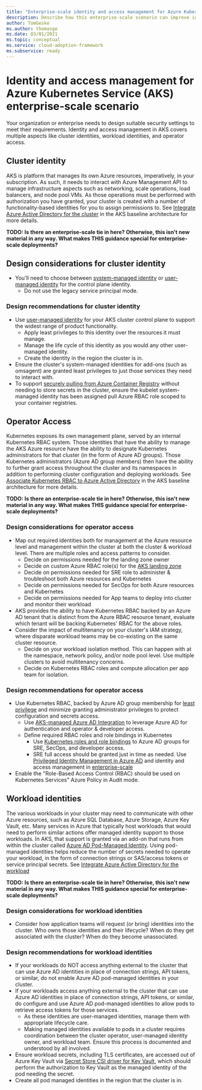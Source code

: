 ```yaml
---
title: "Enterprise-scale identity and access management for Azure Kubernetes Service"
description: Describe how this enterprise-scale scenario can improve identity and access management of Azure Kubernetes Service
author: TomGeske
ms.author: thomasge
ms.date: 03/01/2021
ms.topic: conceptual
ms.service: cloud-adoption-framework
ms.subservice: ready
---
```


# Identity and access management for Azure Kubernetes Service (AKS) enterprise-scale scenario

Your organization or enterprise needs to design suitable security settings to meet their requirements. Identity and access management in AKS covers multiple aspects like cluster identities, workload identities, and operator access.

## Cluster identity

AKS is platform that manages its own Azure resources, imperatively, in your subscription. As such, it needs to interact with Azure Management API to manage infrastructure aspects such as networking, scale operations, load balancers, and node pool VMs. As those operations must be performed with authorization you have granted, your cluster is created with a number of functionality-based identities for you to assign permissions to. See [Integrate Azure Active Directory for the cluster](/azure/architecture/reference-architectures/containers/aks/secure-baseline-aks#integrate-azure-active-directory-for-the-cluster) in the AKS baseline architecture for more details.

**TODO: Is there an enterprise-scale tie in here? Otherwise, this isn't new material in any way. What makes THIS guidance special for enterprise-scale deployments?**

## Design considerations for cluster identity

- You'll need to choose between [system-managed identity](/azure/aks/use-managed-identity#create-an-aks-cluster-with-managed-identities) or [user-managed identity](/azure/aks/use-managed-identity#bring-your-own-control-plane-mi) for the control plane identity.
  - Do not use the legacy service principal mode.

### Design recommendations for cluster identity

- Use [user-managed identity](/azure/aks/use-managed-identity#bring-your-own-control-plane-mi) for your AKS cluster control plane to support the widest range of product functionality.
  - Apply least privileges to this identity over the resources it must manage.
  - Manage the life cycle of this identity as you would any other user-managed identity.
  - Create the identity in the region the cluster is in.
- Ensure the cluster's system-managed identities for add-ons (such as omsagent) are granted least privileges to just those services they need to interact with.
- To support [securely pulling from Azure Container Registry](/azure/aks/cluster-container-registry-integration) without needing to store secrets in the cluster, ensure the kubelet system-managed identity has been assigned pull Azure RBAC role scoped to your container registries.

## Operator Access

Kubernetes exposes its own management plane, served by an internal Kubernetes RBAC system. Those identities that have the ability to manage the AKS Azure resource have the ability to designate Kubernetes administrators for that cluster (in the form of Azure AD groups). Those Kubernetes administrators (Azure AD group members) then have the ability to further grant access throughout the cluster and its namespaces in addition to performing cluster configuration and deploying workloads. See [Associate Kubernetes RBAC to Azure Active Directory](/azure/architecture/reference-architectures/containers/aks/secure-baseline-aks#associate-kubernetes-rbac-to-azure-active-directory) in the AKS baseline architecture for more details.

**TODO: Is there an enterprise-scale tie in here? Otherwise, this isn't new material in any way. What makes THIS guidance special for enterprise-scale deployments?**

### Design considerations for operator access

- Map out required identities both for management at the Azure resource level and management within the cluster at both the cluster & workload level. There are multiple roles and access patterns to consider.
  - Decide on permissions needed for the landing zone owner
  - Decide on custom Azure RBAC role(s) for the [AKS landing zone](../../ready/enterprise-scale/identity-and-access-management.md)
  - Decide on permissions needed for SRE role to administer & troubleshoot both Azure resources and Kubernetes
  - Decide on permissions needed for SecOps for both Azure resources and Kubernetes
  - Decide on permissions needed for App teams to deploy into cluster and monitor their workload
- AKS provides the ability to have Kubernetes RBAC backed by an Azure AD tenant that is distinct from the Azure RBAC resource tenant, evaluate which tenant will be backing Kubernetes' RBAC for the above roles.
- Consider the impact of multitenancy on your cluster's IAM strategy, where disparate workload teams may be co-existing on the same cluster resource.
  - Decide on your workload isolation method. This can happen with at the namespace, network policy, and/or node pool level. Use multiple clusters to avoid multitenancy concerns.
  - Decide on Kubernetes RBAC roles and compute allocation per app team for isolation.

### Design recommendations for operator access

- Use Kubernetes RBAC, backed by Azure AD group membership for [least privilege](https://docs.microsoft.com/azure/aks/azure-ad-rbac) and minimize granting administrator privileges to protect configuration and secrets access.
  - Use [AKS-managed Azure AD Integration](https://aka.ms/aks/managed-aad) to leverage Azure AD for authentication and operator & developer access.
  - Define required RBAC roles and role bindings in Kubernetes
    - Use [Kubernetes roles and role bindings](https://docs.microsoft.com/azure/aks/concepts-identity#kubernetes-role-based-access-control-rbac) to Azure AD groups for SRE, SecOps, and developer access.
    - SRE full access should be granted just in time as needed. Use [Privileged Identity Management in Azure AD](/azure/active-directory/privileged-identity-management/pim-configure) and identity and access management in [enterprise-scale](../../ready/enterprise-scale/identity-and-access-management.md)
- Enable the "Role-Based Access Control (RBAC) should be used on Kubernetes Services" Azure Policy in Audit mode.

## Workload identities

The various workloads in your cluster may need to communicate with other Azure resources, such as Azure SQL Database, Azure Storage, Azure Key Vault, etc. Many services in Azure that typically host workloads that would need to perform similar actions offer managed identity support to those workloads. In AKS, that support is granted via an add-on that runs from within the cluster called [Azure AD Pod-Managed Identity](https://docs.microsoft.com/azure/aks/use-azure-ad-pod-identity). Using pod-managed identities helps reduce the number of secrets needed to operate your workload, in the form of connection strings or SAS/access tokens or service principal secrets. See [Integrate Azure Active Directory for the workload](/azure/architecture/reference-architectures/containers/aks/secure-baseline-aks#integrate-azure-active-directory-for-the-workload)

**TODO: Is there an enterprise-scale tie in here? Otherwise, this isn't new material in any way. What makes THIS guidance special for enterprise-scale deployments?**

### Design considerations for workload identities

- Consider how application teams will request (or bring) identities into the cluster. Who owns those identities and their lifecycle? When do they get associated with the cluster? When do they become unassociated.

### Design recommendations for workload identities

- If your workloads do NOT access anything external to the cluster that can use Azure AD identities in place of connection strings, API tokens, or similar, do not enable Azure AD pod-managed identities in your cluster.
- If your workloads access anything external to the cluster that can use Azure AD identities in place of connection strings, API tokens, or similar, do configure and use Azure AD pod-managed identities to allow pods to retrieve access tokens for those services.
  - As these identities are user-managed identities, manage them with appropriate lifecycle care.
  - Making managed identities available to pods in a cluster requires coordination between the cluster operator, user-managed identity owner, and workload team. Ensure this process is documented and understood by all involved.
- Ensure workload secrets, including TLS certificates, are accessed out of Azure Key Vault via [Secret Store CSI driver for Key Vault](https://docs.microsoft.com/azure/key-vault/general/key-vault-integrate-kubernetes), which should perform the authorization to Key Vault as the managed identity of the pod needing the secret.
- Create all pod managed identities in the region that the cluster is in.
